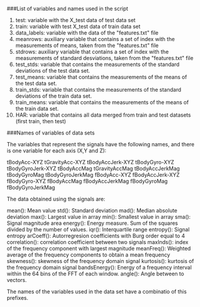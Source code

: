 ###List of variables and names used in the script

1. test: variable with the X_test data of test data set
2. train: variable with test X_test data of train data set
3. data_labels: variable with the data of the "features.txt" file
4. meanrows: auxiliary variable that contains a set of index with the measurements of means, taken from the "features.txt" file
5. stdrows: auxiliary variable that contains a set of index with the measurements of standard desviations, taken from the "features.txt" file
6. test_stds: variable that contains the measurements of the standard deviations of the test data set.
7. test_means: variable that contains the measurements of the means of the test data set.
8. train_stds: variable that contains the measurements of the standard deviations of the train data set.
9. train_means: variable that contains the measurements of the means of the train data set.
10. HAR: variable that contains all data merged from train and test datasets (first train, then test)

###Names of variables of data sets

The variables that represent the signals have the following names, and there is one variable for each axis (X,Y and Z):

tBodyAcc-XYZ
tGravityAcc-XYZ
tBodyAccJerk-XYZ
tBodyGyro-XYZ
tBodyGyroJerk-XYZ
tBodyAccMag
tGravityAccMag
tBodyAccJerkMag
tBodyGyroMag
tBodyGyroJerkMag
fBodyAcc-XYZ
fBodyAccJerk-XYZ
fBodyGyro-XYZ
fBodyAccMag
fBodyAccJerkMag
fBodyGyroMag
fBodyGyroJerkMag

The data obtained using the signals are:

mean(): Mean value
std(): Standard deviation
mad(): Median absolute deviation 
max(): Largest value in array
min(): Smallest value in array
sma(): Signal magnitude area
energy(): Energy measure. Sum of the squares divided by the number of values. 
iqr(): Interquartile range 
entropy(): Signal entropy
arCoeff(): Autorregresion coefficients with Burg order equal to 4
correlation(): correlation coefficient between two signals
maxInds(): index of the frequency component with largest magnitude
meanFreq(): Weighted average of the frequency components to obtain a mean frequency
skewness(): skewness of the frequency domain signal 
kurtosis(): kurtosis of the frequency domain signal 
bandsEnergy(): Energy of a frequency interval within the 64 bins of the FFT of each window.
angle(): Angle between to vectors.

The names of the variables used in the data set have a combinatio of this prefixes.